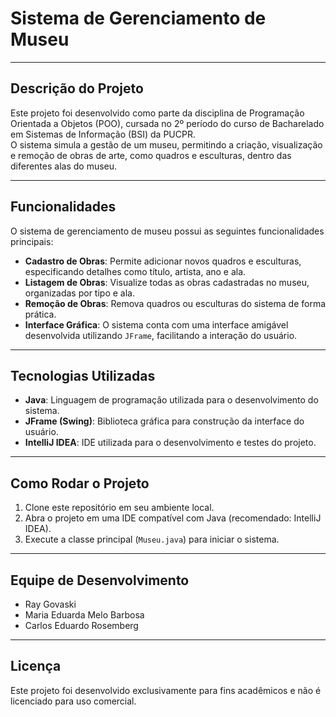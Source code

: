 # Sistema de Gerenciamento de Museu

---

## Descrição do Projeto

Este projeto foi desenvolvido como parte da disciplina de Programação Orientada a Objetos (POO), cursada no 2º período do curso de Bacharelado em Sistemas de Informação (BSI) da PUCPR.  
O sistema simula a gestão de um museu, permitindo a criação, visualização e remoção de obras de arte, como quadros e esculturas, dentro das diferentes alas do museu.

---

## Funcionalidades

O sistema de gerenciamento de museu possui as seguintes funcionalidades principais:

- **Cadastro de Obras**: Permite adicionar novos quadros e esculturas, especificando detalhes como título, artista, ano e ala.
- **Listagem de Obras**: Visualize todas as obras cadastradas no museu, organizadas por tipo e ala.
- **Remoção de Obras**: Remova quadros ou esculturas do sistema de forma prática.
- **Interface Gráfica**: O sistema conta com uma interface amigável desenvolvida utilizando `JFrame`, facilitando a interação do usuário.

---

## Tecnologias Utilizadas

- **Java**: Linguagem de programação utilizada para o desenvolvimento do sistema.
- **JFrame (Swing)**: Biblioteca gráfica para construção da interface do usuário.
- **IntelliJ IDEA**: IDE utilizada para o desenvolvimento e testes do projeto.

---

## Como Rodar o Projeto

1. Clone este repositório em seu ambiente local.
2. Abra o projeto em uma IDE compatível com Java (recomendado: IntelliJ IDEA).
3. Execute a classe principal (`Museu.java`) para iniciar o sistema.

---

## Equipe de Desenvolvimento

- Ray Govaski
- Maria Eduarda Melo Barbosa
- Carlos Eduardo Rosemberg

---

## Licença

Este projeto foi desenvolvido exclusivamente para fins acadêmicos e não é licenciado para uso comercial.
